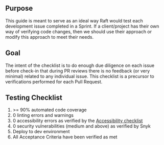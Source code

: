 ## Purpose
This guide is meant to serve as an ideal way Raft would test each development issue completed in a Sprint. If a client/project has their own way of verifying code changes, then we should use their approach or modify this approach to meet their needs. 

## Goal
The intent of the checklist is to do enough due diligence on each issue before check-in that during PR reviews there is no feedback (or very minimal) related to any individual issue. This checklist is a precursor to verifications performed for each Pull Request. 

## Testing Checklist
1. \>= 90% automated code coverage
2. 0 linting errors and warnings
3. 0 accessibility errors as verified by the [Accessibility checklist](../guides/accessibility.md) 
4. 0 security vulnerabilities (medium and above) as verified by Snyk
5. Deploy to dev environment
6. All Acceptance Criteria have been verified as met
